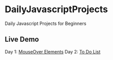 # DailyJavascriptProjects
Daily Javascript Projects for Beginners

## Live Demo
Day 1: [MouseOver Elements](https://raw.githack.com/pmging/DailyJavascriptProjects/main/MouseOverElements/index.html)
Day 2: [To Do List](https://raw.githack.com/pmging/DailyJavascriptProjects/main/ToDoList/index.html)
